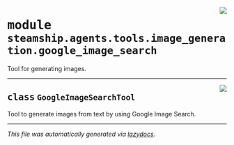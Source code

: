 <!-- markdownlint-disable -->

<a href="https://github.com/steamship-core/python-client/tree/main/src/steamship/agents/tools/image_generation/google_image_search.py#L0"><img align="right" style="float:right;" src="https://img.shields.io/badge/-source-cccccc?style=flat-square"></a>

# <kbd>module</kbd> `steamship.agents.tools.image_generation.google_image_search`
Tool for generating images. 



---

<a href="https://github.com/steamship-core/python-client/tree/main/src/steamship/agents/tools/image_generation/google_image_search.py#L9"><img align="right" style="float:right;" src="https://img.shields.io/badge/-source-cccccc?style=flat-square"></a>

## <kbd>class</kbd> `GoogleImageSearchTool`
Tool to generate images from text by using Google Image Search. 







---

_This file was automatically generated via [lazydocs](https://github.com/ml-tooling/lazydocs)._
